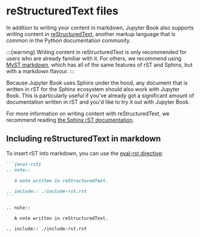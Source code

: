 # reStructuredText files

In addition to writing your content in markdown, Jupyter Book also supports
writing content in [reStructuredText](https://docutils.sourceforge.io/rst.html),
another markup language that is common in the Python documentation community.

:::{warning}
Writing content in reStructuredText is only recommended for users who are already
familiar with it.
For others, we recommend using [MyST markdown](../content/myst.md),
which has all of the same features of rST and Sphinx, but with a markdown flavour.
:::

Because Jupyter Book uses Sphinx under the hood, any document that is written in rST
for the Sphinx ecosystem should also work with Jupyter Book. This is particularly
useful if you've already got a significant amount of documentation written in rST
and you'd like to try it out with Jupyter Book.

For more information on writing content with reStructuredText, we recommend
reading [the Sphinx rST documentation](https://www.sphinx-doc.org/es/stable/rest.html).

## Including reStructuredText in markdown

To insert rST into markdown, you can use the [eval-rst directive](myst-parser:syntax/directives/parsing):

````md
```{eval-rst}
.. note::

   A note written in reStructuredText.

.. include:: ./include-rst.rst
```
````

```{eval-rst}
.. note::

   A note written in reStructuredText.

.. include:: ./include-rst.rst
```
